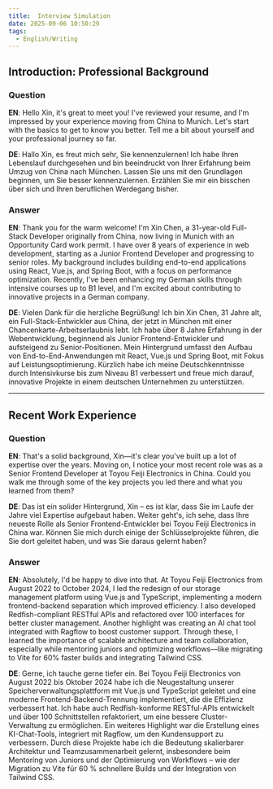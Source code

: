 ```yaml
---
title:  Interview Simulation
date: 2025-09-06 10:50:29
tags: 
  - English/Writing
---
```


## Introduction: Professional Background

### Question

**EN**: Hello Xin, it's great to meet you! I've reviewed your resume, and I'm impressed by your experience moving from China to Munich. Let's start with the basics to get to know you better. Tell me a bit about yourself and your professional journey so far.  

**DE**: Hallo Xin, es freut mich sehr, Sie kennenzulernen! Ich habe Ihren Lebenslauf durchgesehen und bin beeindruckt von Ihrer Erfahrung beim Umzug von China nach München. Lassen Sie uns mit den Grundlagen beginnen, um Sie besser kennenzulernen. Erzählen Sie mir ein bisschen über sich und Ihren beruflichen Werdegang bisher.

### Answer

**EN**: Thank you for the warm welcome! I'm Xin Chen, a 31-year-old Full-Stack Developer originally from China, now living in Munich with an Opportunity Card work permit. I have over 8 years of experience in web development, starting as a Junior Frontend Developer and progressing to senior roles. My background includes building end-to-end applications using React, Vue.js, and Spring Boot, with a focus on performance optimization. Recently, I've been enhancing my German skills through intensive courses up to B1 level, and I'm excited about contributing to innovative projects in a German company.

**DE**: Vielen Dank für die herzliche Begrüßung! Ich bin Xin Chen, 31 Jahre alt, ein Full-Stack-Entwickler aus China, der jetzt in München mit einer Chancenkarte-Arbeitserlaubnis lebt. Ich habe über 8 Jahre Erfahrung in der Webentwicklung, beginnend als Junior Frontend-Entwickler und aufsteigend zu Senior-Positionen. Mein Hintergrund umfasst den Aufbau von End-to-End-Anwendungen mit React, Vue.js und Spring Boot, mit Fokus auf Leistungsoptimierung. Kürzlich habe ich meine Deutschkenntnisse durch Intensivkurse bis zum Niveau B1 verbessert und freue mich darauf, innovative Projekte in einem deutschen Unternehmen zu unterstützen.

---

## Recent Work Experience

### Question

**EN**: That's a solid background, Xin—it's clear you've built up a lot of expertise over the years. Moving on, I notice your most recent role was as a Senior Frontend Developer at Toyou Feiji Electronics in China. Could you walk me through some of the key projects you led there and what you learned from them?

**DE**: Das ist ein solider Hintergrund, Xin – es ist klar, dass Sie im Laufe der Jahre viel Expertise aufgebaut haben. Weiter geht's, ich sehe, dass Ihre neueste Rolle als Senior Frontend-Entwickler bei Toyou Feiji Electronics in China war. Können Sie mich durch einige der Schlüsselprojekte führen, die Sie dort geleitet haben, und was Sie daraus gelernt haben?

### Answer

**EN**: Absolutely, I'd be happy to dive into that. At Toyou Feiji Electronics from August 2022 to October 2024, I led the redesign of our storage management platform using Vue.js and TypeScript, implementing a modern frontend-backend separation which improved efficiency. I also developed Redfish-compliant RESTful APIs and refactored over 100 interfaces for better cluster management. Another highlight was creating an AI chat tool integrated with Ragflow to boost customer support. Through these, I learned the importance of scalable architecture and team collaboration, especially while mentoring juniors and optimizing workflows—like migrating to Vite for 60% faster builds and integrating Tailwind CSS.

**DE**: Gerne, ich tauche gerne tiefer ein. Bei Toyou Feiji Electronics von August 2022 bis Oktober 2024 habe ich die Neugestaltung unserer Speicherverwaltungsplattform mit Vue.js und TypeScript geleitet und eine moderne Frontend-Backend-Trennung implementiert, die die Effizienz verbessert hat. Ich habe auch Redfish-konforme RESTful-APIs entwickelt und über 100 Schnittstellen refaktoriert, um eine bessere Cluster-Verwaltung zu ermöglichen. Ein weiteres Highlight war die Erstellung eines KI-Chat-Tools, integriert mit Ragflow, um den Kundensupport zu verbessern. Durch diese Projekte habe ich die Bedeutung skalierbarer Architektur und Teamzusammenarbeit gelernt, insbesondere beim Mentoring von Juniors und der Optimierung von Workflows – wie der Migration zu Vite für 60 % schnellere Builds und der Integration von Tailwind CSS.
